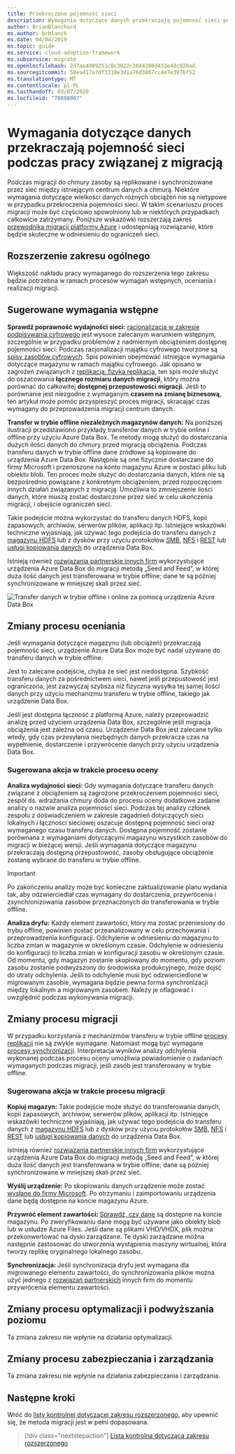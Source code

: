 ```yaml
---
title: Przekroczono pojemność sieci
description: Wymagania dotyczące danych przekraczają pojemność sieci podczas pracy migracji.
author: BrianBlanchard
ms.author: brblanch
ms.date: 04/04/2019
ms.topic: guide
ms.service: cloud-adoption-framework
ms.subservice: migrate
ms.openlocfilehash: 2d7ae4989251c0c3022c1044280d433e4dc920ad
ms.sourcegitcommit: 58ea417a7df3318e3d1a76d3807cc4e7e3976f52
ms.translationtype: MT
ms.contentlocale: pl-PL
ms.lasthandoff: 03/07/2020
ms.locfileid: "78898007"
---
```

# <a name="data-requirements-exceed-network-capacity-during-a-migration-effort"></a>Wymagania dotyczące danych przekraczają pojemność sieci podczas pracy związanej z migracją

Podczas migracji do chmury zasoby są replikowane i synchronizowane przez sieć między istniejącym centrum danych a chmurą. Niektóre wymagania dotyczące wielkości danych różnych obciążeń nie są nietypowe w przypadku przekroczenia pojemności sieci. W takim scenariuszu proces migracji może być częściowo spowolniony lub w niektórych przypadkach całkowicie zatrzymany. Poniższe wskazówki rozszerzają zakres [przewodnika migracji platformy Azure](../azure-migration-guide/index.md) i udostępniają rozwiązanie, które będzie skuteczne w odniesieniu do ograniczeń sieci.

## <a name="general-scope-expansion"></a>Rozszerzenie zakresu ogólnego

Większość nakładu pracy wymaganego do rozszerzenia tego zakresu będzie potrzebna w ramach procesów wymagań wstępnych, oceniania i realizacji migracji.

## <a name="suggested-prerequisites"></a>Sugerowane wymagania wstępne

**Sprawdź poprawność wydajności sieci:** [racjonalizacja w zakresie podpisywania cyfrowego](../../digital-estate/rationalize.md) jest wysoce zalecanym warunkiem wstępnym, szczególnie w przypadku problemów z nadmiernym obciążeniem dostępnej pojemności sieci. Podczas racjonalizacji majątku cyfrowego tworzone są [spisy zasobów cyfrowych](../../digital-estate/inventory.md). Spis powinien obejmować istniejące wymagania dotyczące magazynu w ramach majątku cyfrowego. Jak opisano w zagrożeń związanych z [replikacją: fizyka replikacja](../migration-considerations/migrate/replicate.md#replication-risks---physics-of-replication), ten spis może służyć do oszacowania **łącznego rozmiaru danych migracji**, który można porównać do całkowitej **dostępnej przepustowości migracji**. Jeśli to porównanie jest niezgodne z wymaganym **czasem na zmianę biznesową**, ten artykuł może pomóc przyspieszyć proces migracji, skracając czas wymagany do przeprowadzenia migracji centrum danych.

**Transfer w trybie offline niezależnych magazynów danych:** Na poniższej ilustracji przedstawiono przykłady transferów danych w trybie online i offline przy użyciu Azure Data Box. Te metody mogą służyć do dostarczania dużych ilości danych do chmury przed migracją obciążenia. Podczas transferu danych w trybie offline dane źródłowe są kopiowane do urządzenia Azure Data Box. Następnie są one fizycznie dostarczane do firmy Microsoft i przenoszone na konto magazynu Azure w postaci pliku lub obiektu blob. Ten proces może służyć do dostarczania danych, które nie są bezpośrednio powiązane z konkretnym obciążeniem, przed rozpoczęciem innych działań związanych z migracją. Umożliwia to zmniejszenie ilości danych, które muszą zostać dostarczone przez sieć w celu ukończenia migracji, i obejście ograniczeń sieci.

Takie podejście można wykorzystać do transferu danych HDFS, kopii zapasowych, archiwów, serwerów plików, aplikacji itp. Istniejące wskazówki techniczne wyjaśniają, jak używać tego podejścia do transferu danych z [magazynu HDFS](https://docs.microsoft.com/azure/storage/blobs/data-lake-storage-migrate-on-premises-hdfs-cluster) lub z dysków przy użyciu protokołów [SMB](https://docs.microsoft.com/azure/databox/data-box-deploy-copy-data), [NFS](https://docs.microsoft.com/azure/databox/data-box-deploy-copy-data-via-nfs) i [REST](https://docs.microsoft.com/azure/databox/data-box-deploy-copy-data-via-rest) lub [usługi kopiowania danych](https://docs.microsoft.com/azure/databox/data-box-deploy-copy-data-via-copy-service) do urządzenia Data Box.

Istnieją również [rozwiązania partnerskie innych firm](https://azuremarketplace.microsoft.com/campaigns/databox/azure-data-box) wykorzystujące urządzenia Azure Data Box do migracji metodą „Seed and Feed”, w której duża ilość danych jest transferowana w trybie offline; dane te są później synchronizowane w mniejszej skali przez sieć.

![Transfer danych w trybie offline i online za pomocą urządzenia Azure Data Box](../../_images/migrate/databox.png)

## <a name="assess-process-changes"></a>Zmiany procesu oceniania

Jeśli wymagania dotyczące magazynu (lub obciążeń) przekraczają pojemność sieci, urządzenie Azure Data Box może być nadal używane do transferu danych w trybie offline.

Jest to zalecane podejście, chyba że sieć jest niedostępna. Szybkość transferu danych za pośrednictwem sieci, nawet jeśli przepustowość jest ograniczona, jest zazwyczaj szybsza niż fizyczna wysyłka tej samej ilości danych przy użyciu mechanizmu transferu w trybie offline, takiego jak urządzenie Data Box.

Jeśli jest dostępna łączność z platformą Azure, należy przeprowadzić analizę przed użyciem urządzenia Data Box, szczególnie jeśli migracja obciążenia jest zależna od czasu. Urządzenie Data Box jest zalecane tylko wtedy, gdy czas przesyłania niezbędnych danych przekracza czas na wypełnienie, dostarczenie i przywrócenie danych przy użyciu urządzenia Data Box.

### <a name="suggested-action-during-the-assess-process"></a>Sugerowana akcja w trakcie procesu oceny

**Analiza wydajności sieci:** Gdy wymagania dotyczące transferu danych związane z obciążeniem są zagrożone przekroczeniem pojemności sieci, zespół ds. wdrażania chmury doda do procesu oceny dodatkowe zadanie analizy o nazwie analiza pojemności sieci. Podczas tej analizy członek zespołu z doświadczeniem w zakresie zagadnień dotyczących sieci lokalnych i łączności sieciowej oszacuje dostępną pojemność sieci oraz wymaganego czasu transferu danych. Dostępna pojemność zostanie porównana z wymaganiami dotyczącymi magazynu wszystkich zasobów do migracji w bieżącej wersji. Jeśli wymagania dotyczące magazynu przekraczają dostępną przepustowość, zasoby obsługujące obciążenie zostaną wybrane do transferu w trybie offline.

> [!IMPORTANT]
> Po zakończeniu analizy może być konieczne zaktualizowanie planu wydania tak, aby odzwierciedlał czas wymagany do dostarczenia, przywrócenia i zsynchronizowania zasobów przeznaczonych do transferowania w trybie offline.

**Analiza dryfu:** Każdy element zawartości, który ma zostać przeniesiony do trybu offline, powinien zostać przeanalizowany w celu przechowania i przeprowadzenia konfiguracji. Odchylenie w odniesieniu do magazynu to liczba zmian w magazynie w określonym czasie. Odchylenie w odniesieniu do konfiguracji to liczba zmian w konfiguracji zasobu w określonym czasie. Od momentu, gdy magazyn zostanie skopiowany do momentu, gdy poziom zasobu zostanie podwyższony do środowiska produkcyjnego, może dojść do utraty odchylenia. Jeśli to odchylenie musi być odzwierciedlone w migrowanym zasobie, wymagana będzie pewna forma synchronizacji między lokalnym a migrowanym zasobem. Należy je oflagować i uwzględnić podczas wykonywania migracji.

## <a name="migrate-process-changes"></a>Zmiany procesu migracji

W przypadku korzystania z mechanizmów transferu w trybie offline [procesy replikacji](../migration-considerations/migrate/replicate.md) nie są zwykle wymagane. Natomiast mogą być wymagane [procesy synchronizacji](../migration-considerations/migrate/replicate.md). Interpretacja wyników analizy odchylenia wykonanej podczas procesu oceny umożliwia powiadomienie o zadaniach wymaganych podczas migracji, jeśli zasób jest transferowany w trybie offline.

### <a name="suggested-action-during-the-migrate-process"></a>Sugerowana akcja w trakcie procesu migracji

**Kopiuj magazyn:** Takie podejście może służyć do transferowania danych, kopii zapasowych, archiwów, serwerów plików, aplikacji itp. Istniejące wskazówki techniczne wyjaśniają, jak używać tego podejścia do transferu danych z [magazynu HDFS](https://docs.microsoft.com/azure/storage/blobs/data-lake-storage-migrate-on-premises-hdfs-cluster) lub z dysków przy użyciu protokołów [SMB](https://docs.microsoft.com/azure/databox/data-box-deploy-copy-data), [NFS](https://docs.microsoft.com/azure/databox/data-box-deploy-copy-data-via-nfs) i [REST](https://docs.microsoft.com/azure/databox/data-box-deploy-copy-data-via-rest) lub [usługi kopiowania danych](https://docs.microsoft.com/azure/databox/data-box-deploy-copy-data-via-copy-service) do urządzenia Data Box.

Istnieją również [rozwiązania partnerskie innych firm](https://azuremarketplace.microsoft.com/campaigns/databox/azure-data-box) wykorzystujące urządzenia Azure Data Box do migracji metodą „Seed and Feed”, w której duża ilość danych jest transferowana w trybie offline; dane są później synchronizowane w mniejszej skali przez sieć.

**Wyślij urządzenie:** Po skopiowaniu danych urządzenie może zostać [wysłane do firmy Microsoft](https://docs.microsoft.com/azure/databox/data-box-deploy-picked-up). Po otrzymaniu i zaimportowaniu urządzenia dane będą dostępne na koncie magazynu Azure.

**Przywróć element zawartości:** [Sprawdź, czy dane](https://docs.microsoft.com/azure/databox/data-box-deploy-picked-up#verify-data-upload-to-azure) są dostępne na koncie magazynu. Po zweryfikowaniu dane mogą być używane jako obiekty blob lub w usłudze Azure Files. Jeśli dane są plikami VHD/VHDX, plik można przekonwertować na dyski zarządzane. Te dyski zarządzane można następnie zastosować do utworzenia wystąpienia maszyny wirtualnej, która tworzy replikę oryginalnego lokalnego zasobu.

**Synchronizacja:** Jeśli synchronizacja dryfu jest wymagana dla migrowanego elementu zawartości, do synchronizowania plików można użyć jednego z [rozwiązań partnerskich](https://azuremarketplace.microsoft.com/campaigns/databox/azure-data-box) innych firm do momentu przywrócenia elementu zawartości.

## <a name="optimize-and-promote-process-changes"></a>Zmiany procesu optymalizacji i podwyższania poziomu

Ta zmiana zakresu nie wpłynie na działania optymalizacji.

## <a name="secure-and-manage-process-changes"></a>Zmiany procesu zabezpieczania i zarządzania

Ta zmiana zakresu nie wpłynie na działania zabezpieczania i zarządzania.

## <a name="next-steps"></a>Następne kroki

Wróć do [listy kontrolnej dotyczącej zakresu rozszerzonego](./index.md), aby upewnić się, że metoda migracji jest w pełni dopasowana.

> [!div class="nextstepaction"]
> [Lista kontrolna dotycząca zakresu rozszerzonego](./index.md)

